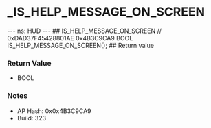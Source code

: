 # _IS_HELP_MESSAGE_ON_SCREEN

--- ns: HUD --- ## IS_HELP_MESSAGE_ON_SCREEN  // 0xDAD37F45428801AE 0x4B3C9CA9 BOOL IS_HELP_MESSAGE_ON_SCREEN();  ## Return value

### Return Value
* BOOL

### Notes
* AP Hash: 0x0x4B3C9CA9
* Build: 323

